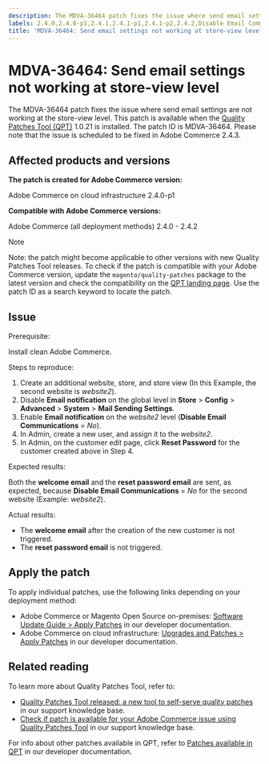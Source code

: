 ```yaml
---
description: The MDVA-36464 patch fixes the issue where send email settings are not working at the store-view level. This patch is available when the [Quality Patches Tool (QPT)](https://support.magento.com/hc/en-us/articles/360047139492) 1.0.21 is installed. The patch ID is MDVA-36464. Please note that the issue is scheduled to be fixed in Adobe Commerce 2.4.3.
labels: 2.4.0,2.4.0-p1,2.4.1,2.4.1-p1,2.4.1-p2,2.4.2,Disable Email Communications,QPT 1.0.21,QPT patches,Magento Commerce,Magento Commerce Cloud,Quality Patches Tool,reset password email,send email settings,store,welcome email,Adobe Commerce,on-premises,cloud infrastructure,Magento Open Source
title: 'MDVA-36464: Send email settings not working at store-view level'
---
```


# MDVA-36464: Send email settings not working at store-view level

The MDVA-36464 patch fixes the issue where send email settings are not working at the store-view level. This patch is available when the [Quality Patches Tool (QPT)](https://support.magento.com/hc/en-us/articles/360047139492) 1.0.21 is installed. The patch ID is MDVA-36464. Please note that the issue is scheduled to be fixed in Adobe Commerce 2.4.3.

## Affected products and versions

**The patch is created for Adobe Commerce version:**

Adobe Commerce on cloud infrastructure 2.4.0-p1

**Compatible with Adobe Commerce versions:**

Adobe Commerce (all deployment methods) 2.4.0 - 2.4.2

>[!NOTE]
>
 >Note: the patch might become applicable to other versions with new Quality Patches Tool releases. To check if the patch is compatible with your Adobe Commerce version, update the `magento/quality-patches` package to the latest version and check the compatibility on the [QPT landing page](https://devdocs.magento.com/quality-patches/tool.html#patch-grid). Use the patch ID as a search keyword to locate the patch.

## Issue

<span class="wysiwyg-underline">Prerequisite:</span>

Install clean Adobe Commerce.

<span class="wysiwyg-underline">Steps to reproduce</span>:

1. Create an additional website, store, and store view (In this Example, the second website is *website2*).
1. Disable **Email notification** on the global level in **Store** > **Config** > **Advanced** > **System** > **Mail Sending Settings**.
1. Enable **Email notification** on the *website2* level (**Disable Email Communications** = *No*).
1. In Admin, create a new user, and assign it to the *website2*.
1. In Admin, on the customer edit page, click **Reset Password** for the customer created above in Step 4.

<span class="wysiwyg-underline">Expected results</span>:

Both the **welcome email** and the **reset password email** are sent, as expected, because **Disable Email Communications** = *No* for the second website (Example: *website2*).

<span class="wysiwyg-underline">Actual results</span>:

* The **welcome email** after the creation of the new customer is not triggered.
* The **reset password email** is not triggered.

## Apply the patch

To apply individual patches, use the following links depending on your deployment method:

* Adobe Commerce or Magento Open Source on-premises: [Software Update Guide > Apply Patches](https://devdocs.magento.com/guides/v2.4/comp-mgr/patching/mqp.html) in our developer documentation.
* Adobe Commerce on cloud infrastructure: [Upgrades and Patches > Apply Patches](https://devdocs.magento.com/cloud/project/project-patch.html) in our developer documentation.

## Related reading

To learn more about Quality Patches Tool, refer to:

* [Quality Patches Tool released: a new tool to self-serve quality patches](https://support.magento.com/hc/en-us/articles/360047139492) in our support knowledge base.
* [Check if patch is available for your Adobe Commerce issue using Quality Patches Tool](https://support.magento.com/hc/en-us/articles/360047125252) in our support knowledge base.

For info about other patches available in QPT, refer to [Patches available in QPT](https://devdocs.magento.com/quality-patches/tool.html#patch-grid) in our developer documentation.